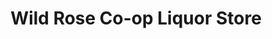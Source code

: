 ---
title: "Wild Rose Co-op Liquor Store"
url: /killam/wild-rose-co-op-liquor-store/
shop: alcohol
---